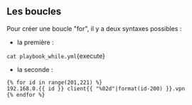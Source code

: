 ## Les boucles

Pour créer une boucle "for", il y a deux syntaxes possibles :
- la première :

`cat playbook_while.yml`{execute}

- la seconde :

```
{% for id in range(201,221) %}  
192.168.0.{{ id }} client{{ "%02d"|format(id-200) }}.vpn  
{% endfor %}
```
